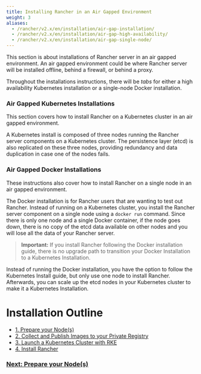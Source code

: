 ```yaml
---
title: Installing Rancher in an Air Gapped Environment
weight: 3
aliases:
  - /rancher/v2.x/en/installation/air-gap-installation/
  - /rancher/v2.x/en/installation/air-gap-high-availability/
  - /rancher/v2.x/en/installation/air-gap-single-node/
---
```


This section is about installations of Rancher server in an air gapped environment. An air gapped environment could be where Rancher server will be installed offline, behind a firewall, or behind a proxy.

Throughout the installations instructions, there will be _tabs_ for either a high availability Kubernetes installation or a single-node Docker installation.

### Air Gapped Kubernetes Installations

This section covers how to install Rancher on a Kubernetes cluster in an air gapped environment.

A Kubernetes install is composed of three nodes running the Rancher server components on a Kubernetes cluster. The persistence layer (etcd) is also replicated on these three nodes, providing redundancy and data duplication in case one of the nodes fails.

### Air Gapped Docker Installations

These instructions also cover how to install Rancher on a single node in an air gapped environment.

The Docker installation is for Rancher users that are wanting to test out Rancher. Instead of running on a Kubernetes cluster, you install the Rancher server component on a single node using a `docker run` command. Since there is only one node and a single Docker container, if the node goes down, there is no copy of the etcd data available on other nodes and you will lose all the data of your Rancher server.

> **Important:** If you install Rancher following the Docker installation guide, there is no upgrade path to transition your Docker Installation to a Kubernetes Installation.

Instead of running the Docker installation, you have the option to follow the Kubernetes Install guide, but only use one node to install Rancher. Afterwards, you can scale up the etcd nodes in your Kubernetes cluster to make it a Kubernetes Installation.

# Installation Outline

- [1. Prepare your Node(s)]({{<baseurl>}}/rancher/v2.x/en/installation/other-installation-methods/air-gap/prepare-nodes/)
- [2. Collect and Publish Images to your Private Registry]({{<baseurl>}}/rancher/v2.x/en/installation/other-installation-methods/air-gap/populate-private-registry/)
- [3. Launch a Kubernetes Cluster with RKE]({{<baseurl>}}/rancher/v2.x/en/installation/other-installation-methods/air-gap/launch-kubernetes/)
- [4. Install Rancher]({{<baseurl>}}/rancher/v2.x/en/installation/other-installation-methods/air-gap/install-rancher/)

### [Next: Prepare your Node(s)]({{<baseurl>}}/rancher/v2.x/en/installation/other-installation-methods/air-gap/prepare-nodes/)
